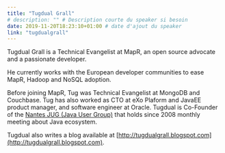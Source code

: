 ```yaml
---
title: "Tugdual Grall"
# description: "" # Description courte du speaker si besoin
date: 2019-11-20T18:23:10+01:00 # date d'ajout du speaker
link: "tugdualgrall"
---
```

Tugdual Grall is a Technical Evangelist at MapR, an open source advocate and a passionate developer.

He currently works with the European developer communities to ease MapR, Hadoop and NoSQL adoption.

Before joining MapR, Tug was Technical Evangelist at MongoDB and Couchbase. Tug has also worked as CTO at eXo Plaform and JavaEE product manager, and software engineer at Oracle. Tugdual is Co-Founder of the [Nantes JUG (Java User Group)](https://nantesjug.org/#/) that holds since 2008 monthly meeting about Java ecosystem.

Tugdual also writes a blog available at [http://tugdualgrall.blogspot.com](http://tugdualgrall.blogspot.com).